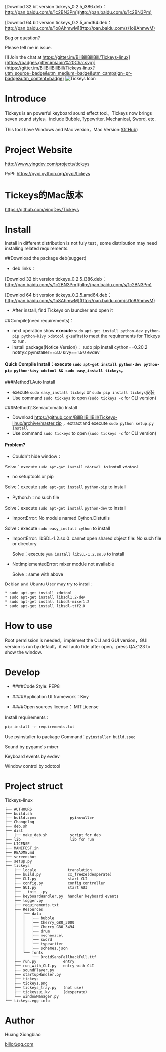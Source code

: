 [Downlod 32 bit version tickeys_0.2.5_i386.deb：http://pan.baidu.com/s/1c2BN3Pm](http://pan.baidu.com/s/1c2BN3Pm)

[Downlod 64 bit version tickeys_0.2.5_amd64.deb：http://pan.baidu.com/s/1o8AhmwM](http://pan.baidu.com/s/1o8AhmwM)

Bug or question?

Please tell me in issue.

[![Join the chat at https://gitter.im/BillBillBillBill/Tickeys-linux](https://badges.gitter.im/Join%20Chat.svg)](https://gitter.im/BillBillBillBill/Tickeys-linux?utm_source=badge&utm_medium=badge&utm_campaign=pr-badge&utm_content=badge)
![Tickeys Icon](http://img.blog.csdn.net/20150802103616846)

# Introduce
Tickeys is an powerful keyboard sound effect tool。Tickeys now brings seven sound styles，include Bubble, Typewriter, Mechanical, Sword, etc.

This tool have Windows and Mac version，Mac Version:([GitHub](https://github.com/yingDev/Tickeys))

# Project Website
http://www.yingdev.com/projects/tickeys

PyPI: https://pypi.python.org/pypi/tickeys

# Tickeys的Mac版本
https://github.com/yingDev/Tickeys

# Install
Install in different distribution is not fully test , some distribution may need installing related requirements.

##Download the package deb(suggest)

* deb links：

[Downlod 32 bit version tickeys_0.2.5_i386.deb：http://pan.baidu.com/s/1c2BN3Pm](http://pan.baidu.com/s/1c2BN3Pm)

[Downlod 64 bit version tickeys_0.2.5_amd64.deb：http://pan.baidu.com/s/1o8AhmwM](http://pan.baidu.com/s/1o8AhmwM)

* After install, find Tickeys on launcher and open it

##Compile(need requirements)：

* next operation show **execute** `sudo apt-get install python-dev python-pip python-kivy xdotool gksu`first to meet the requirements for Tickeys to run.
* install package(Notice Version)： sudo pip install cython==0.20.2 notify2 pyinstaller==3.0 kivy==1.9.0 evdev

#### Quick Compile Install：execute `sudo apt-get install python-dev python-pip python-kivy xdotool && sudo easy_install tickeys`。

###Method1.Auto Install

* execute `sudo easy_install tickeys` or `sudo pip install tickeys`安装
* Use command `sudo tickeys` to open (`sudo tickeys -c` for CLI version)

###Method2.Semiautomatic Install

* Download https://github.com/BillBillBillBill/Tickeys-linux/archive/master.zip ，extract and execute `sudo python setup.py install`
* Use command `sudo tickeys` to open (`sudo tickeys -c` for CLI version)


#### Problem?

* Couldn't hide window：

Solve：execute `sudo apt-get install xdotool ` to install xdotool

* no setuptools or pip

Solve：execute `sudo apt-get install python-pip` to install

* Python.h：no such file

Solve：execute `sudo apt-get install python-dev` to install

* ImportError: No module named Cython.Distutils

Solve：execute `sudo easy_install cython` to install

* ImportError: libSDL-1.2.so.0: cannot open shared object file: No such file or directory

    Solve：execute `yum install libSDL-1.2.so.0` to install

* NotImplementedError: mixer module not available

    Solve：same with above

Debian and Ubuntu User may try to install:

    * sudo apt-get install xdotool
    * sudo apt-get install libsdl1.2-dev
    * sudo apt-get install libsdl-mixer1.2
    * sudo apt-get install libsdl-ttf2.0

# How to use
Root permission is needed，implement the CLI and GUI version，GUI version is run by default，it will auto hide after open，press QAZ123 to show the window.


# Develop
* ####Code Style: PEP8

* ####Application UI framework：Kivy

* ####Open sources license： MIT License

Install requirements：

    pip install -r requirements.txt

Use pyinstaller to package
    Command：`pyinstaller build.spec`

Sound by pygame's mixer

Keyboard events by evdev

Window control by xdotool

# Project struct
Tickeys-linux
```
├── AUTHOURS
├── build.sh
├── build.spec               pyinstaller
├── Changelog
├── deb.sh
├── dist
│   ├── make_deb.sh          script for deb
├── lib                      lib for run
├── LICENSE
├── MANIFEST.in
├── README.md
├── screenshot
├── setup.py
├── tickeys
│   ├── locale              translation
│   ├── build.py            cx_freeze(desperate)
│   ├── CLI.py              start CLI
│   ├── config.py           config controller
│   ├── GUI.py              start GUI
│   ├── __init__.py
│   ├── keyboardHandler.py  handler keyboard events
│   ├── logger.py
│   ├── requirements.txt
│   ├── Resources
│   │   ├── data
│   │   │   ├── bubble
│   │   │   ├── Cherry_G80_3000
│   │   │   ├── Cherry_G80_3494
│   │   │   ├── drum
│   │   │   ├── mechanical
│   │   │   ├── sword
│   │   │   └── typewriter
│   │   │   ├── schemes.json
│   │   └── fonts
│   │       └── DroidSansFallbackFull.ttf
│   ├── run.py            entry
│   ├── run_with_CLI.py   entry with CLI
│   ├── soundPlayer.py
│   ├── startupHandler.py
│   ├── tickeys
│   ├── tickeys.png
│   ├── tickeys_tray.py   (not use)
│   ├── tickeysui.kv      (desperate)
│   └── windowManager.py
└── tickeys.egg-info
```

# Author
Huang Xiongbiao

billo@qq.com
